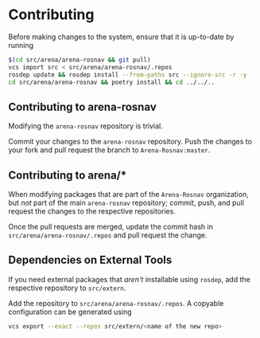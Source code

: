 # Contributing

Before making changes to the system, ensure that it is up-to-date by running

```sh
$(cd src/arena/arena-rosnav && git pull)
vcs import src < src/arena/arena-rosnav/.repos
rosdep update && rosdep install --from-paths src --ignore-src -r -y
cd src/arena/arena-rosnav && poetry install && cd ../../..
```

## Contributing to arena-rosnav

Modifying the `arena-rosnav` repository is trivial.

Commit your changes to the `arena-rosnav` repository. Push the changes to your fork and pull request the branch to `Arena-Rosnav:master`.

## Contributing to arena/*

When modifying packages that are part of the `Arena-Rosnav` organization, but _not_ part of the main `arena-rosnav` repository; commit, push, and pull request the changes to the respective repositories.

Once the pull requests are merged, update the commit hash in `src/arena/arena-rosnav/.repos` and pull request the change.

## Dependencies on External Tools

If you need external packages that _aren't_ installable using `rosdep`, add the respective repository to `src/extern`.

Add the repository to `src/arena/arena-rosnav/.repos`. A copyable configuration can be generated using

```sh
vcs export --exact --repos src/extern/<name of the new repo>
```